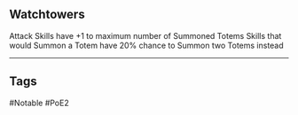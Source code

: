 ## Watchtowers
Attack Skills have +1 to maximum number of Summoned Totems
Skills that would Summon a Totem have 20% chance to Summon two Totems instead

---
## Tags
#Notable
#PoE2
